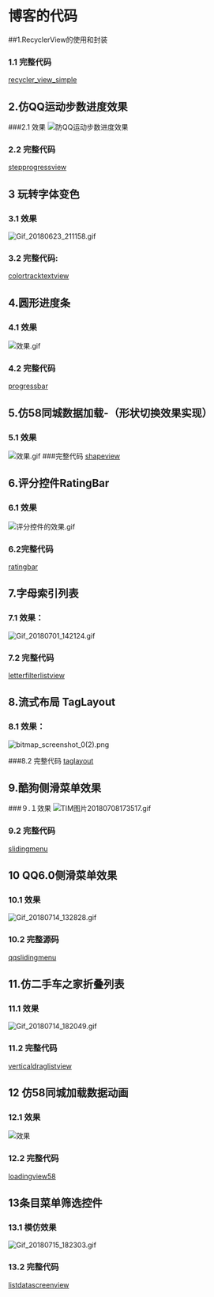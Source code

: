 # 博客的代码
##1.RecyclerView的使用和封装
### 1.1 完整代码
[recycler_view_simple](https://github.com/zsj1225/BlogCode/tree/master/recycler_view_simple "recycler_view_simple")

## 2.仿QQ运动步数进度效果
###2.1 效果 
![防QQ运动步数进度效果](https://upload-images.jianshu.io/upload_images/107747-16f3f3be3c91827f.gif?imageMogr2/auto-orient/strip)
### 2.2 完整代码
[stepprogressview](https://github.com/zsj1225/BlogCode/tree/master/stepprogressview "stepprogressview")

## 3 玩转字体变色
### 3.1 效果
![Gif_20180623_211158.gif](https://upload-images.jianshu.io/upload_images/107747-699d269d151bd3c5.gif?imageMogr2/auto-orient/strip)
### 3.2 完整代码:
[colortracktextview](https://github.com/zsj1225/BlogCode/tree/master/colortracktextview "colortracktextview")

## 4.圆形进度条
### 4.1 效果
![效果.gif](https://upload-images.jianshu.io/upload_images/107747-51cb46713be89c89.gif?imageMogr2/auto-orient/strip)
### 4.2 完整代码
[progressbar](https://github.com/zsj1225/BlogCode/tree/master/progressbar "progressbar")

## 5.仿58同城数据加载-（形状切换效果实现）
### 5.1 效果
![效果.gif](https://upload-images.jianshu.io/upload_images/107747-761124824db80643.gif?imageMogr2/auto-orient/strip)
###完整代码
[shapeview](https://github.com/zsj1225/BlogCode/tree/master/shapeview "shapeview")

## 6.评分控件RatingBar
### 6.1 效果
![评分控件的效果.gif](https://upload-images.jianshu.io/upload_images/107747-99f34fd12c3c3b3e.gif?imageMogr2/auto-orient/strip)
### 6.2完整代码
[ratingbar](https://github.com/zsj1225/BlogCode/tree/master/ratingbar "ratingbar")

## 7.字母索引列表
### 7.1 效果：
![Gif_20180701_142124.gif](https://upload-images.jianshu.io/upload_images/107747-941ab0d5b95de650.gif?imageMogr2/auto-orient/strip)

### 7.2 完整代码
[letterfilterlistview](https://github.com/zsj1225/BlogCode/tree/master/letterfilterlistview "letterfilterlistview")

## 8.流式布局 TagLayout
### 8.1 效果：
![bitmap_screenshot_0(2).png](https://upload-images.jianshu.io/upload_images/107747-0465555d4249738e.png?imageMogr2/auto-orient/strip%7CimageView2/2/w/720)

###8.2 完整代码
[taglayout](https://github.com/zsj1225/BlogCode/tree/master/taglayout "taglayout")

## 9.酷狗侧滑菜单效果
###９.１效果
![TIM图片20180708173517.gif](https://upload-images.jianshu.io/upload_images/107747-b76c48208cdcef54.gif?imageMogr2/auto-orient/strip)
### 9.2 完整代码
[slidingmenu](https://github.com/zsj1225/BlogCode/tree/master/slidingmenu "slidingmenu")

## 10 QQ6.0侧滑菜单效果
### 10.1 效果
![Gif_20180714_132828.gif](https://upload-images.jianshu.io/upload_images/107747-6a721b3ae2e5b24d.gif?imageMogr2/auto-orient/strip)

### 10.2 完整源码
[qqslidingmenu](https://github.com/zsj1225/BlogCode/tree/master/qqslidingmenu "qqslidingmenu")

## 11.仿二手车之家折叠列表
### 11.1 效果
![Gif_20180714_182049.gif](https://upload-images.jianshu.io/upload_images/107747-2cebc7696180c116.gif?imageMogr2/auto-orient/strip)
### 11.2 完整代码
[verticaldraglistview](https://github.com/zsj1225/BlogCode/tree/master/verticaldraglistview "verticaldraglistview")

## 12 仿58同城加载数据动画
### 12.1 效果
![效果](https://upload-images.jianshu.io/upload_images/107747-bec716808a26a2cd.gif?imageMogr2/auto-orient/strip)
### 12.2 完整代码
[loadingview58](https://github.com/zsj1225/BlogCode/tree/master/loadingview58 "loadingview58")

## 13条目菜单筛选控件
### 13.1 模仿效果
![Gif_20180715_182303.gif](https://upload-images.jianshu.io/upload_images/107747-7daecf710fb008e3.gif?imageMogr2/auto-orient/strip)

### 13.2 完整代码
[listdatascreenview](https://github.com/zsj1225/BlogCode/tree/master/listdatascreenview "listdatascreenview")